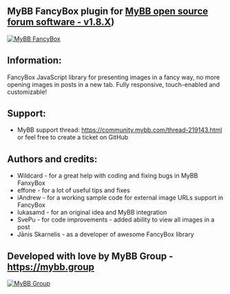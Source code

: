## MyBB FancyBox plugin for [MyBB open source forum software - v1.8.X](https://mybb.com/))

[![MyBB FancyBox](https://github.com/mybbgroup/MyBB_Fancybox/blob/master/mybbfancybox.png?raw=true "MyBB FancyBox")](https://mybb.com "MyBB FancyBox")

## Information:
FancyBox JavaScript library for presenting images in a fancy way, no more opening images in posts in a new tab. Fully responsive, touch-enabled and customizable!

## Support:
- MyBB support thread: https://community.mybb.com/thread-219143.html or feel free to create a ticket on GitHub

## Authors and credits:
- Wildcard - for a great help with coding and fixing bugs in MyBB FanxyBox
- effone - for a lot of useful tips and fixes
- iAndrew - for a working sample code for external image URLs support in FancyBox
- lukasamd - for an original idea and MyBB integration
- SvePu - for code improvements - added ability to view all images in a post
- Jānis Skarnelis - as a developer of awesome FancyBox library

## Developed with love by MyBB Group - https://mybb.group
[![MyBB Group](https://github.com/mybbgroup/MyBB_Fancybox/blob/master/mybbgrouplogo.png?raw=true "MyBB Group")](https://mybb.group "MyBB Group")